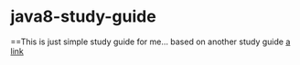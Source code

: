# java8-study-guide

==This is just simple study guide for me... based on another study guide [a link](https://github.com/user/repo/blob/branch/other_file.md) 